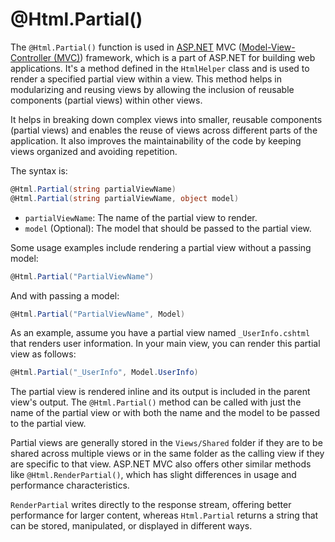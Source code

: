 # @Html.Partial()

The `@Html.Partial()` function is used in [ASP.NET](../frameworks/aspnet.md) MVC ([Model-View-Controller (MVC)](../misc/mvc.md)) framework, which is a part of ASP.NET for building web applications. It's a method defined in the `HtmlHelper` class and is used to render a specified partial view within a view. This method helps in modularizing and reusing views by allowing the inclusion of reusable components (partial views) within other views.

It helps in breaking down complex views into smaller, reusable components (partial views) and enables the reuse of views across different parts of the application. It also improves the maintainability of the code by keeping views organized and avoiding repetition.

The syntax is:

```cs
@Html.Partial(string partialViewName)
@Html.Partial(string partialViewName, object model)
```

- `partialViewName`: The name of the partial view to render.
- `model` (Optional): The model that should be passed to the partial view.

Some usage examples include rendering a partial view without a passing model:

```cs
@Html.Partial("PartialViewName")
```

And with passing a model:

```cs
@Html.Partial("PartialViewName", Model)
```

As an example, assume you have a partial view named `_UserInfo.cshtml` that renders user information. In your main view, you can render this partial view as follows:

```cs
@Html.Partial("_UserInfo", Model.UserInfo)
```

The partial view is rendered inline and its output is included in the parent view's output. The `@Html.Partial()` method can be called with just the name of the partial view or with both the name and the model to be passed to the partial view.

Partial views are generally stored in the `Views/Shared` folder if they are to be shared across multiple views or in the same folder as the calling view if they are specific to that view. ASP.NET MVC also offers other similar methods like `@Html.RenderPartial()`, which has slight differences in usage and performance characteristics. 

`RenderPartial` writes directly to the response stream, offering better performance for larger content, whereas `Html.Partial` returns a string that can be stored, manipulated, or displayed in different ways.